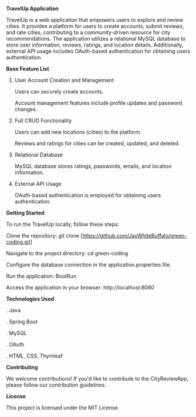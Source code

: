 **TravelUp Application**


TravelUp is a web application that empowers users to explore and review cities. It provides a platform for users to create accounts, submit reviews, and rate cities, contributing to a community-driven resource for city recommendations. The application utilizes a relational MySQL database to store user information, reviews, ratings, and location details. Additionally, external API usage includes OAuth-based authentication for obtaining users authentication.

**Base Feature List**

1. User Account Creation and Management

      Users can securely create accounts.
   
      Account management features include profile updates and password changes.

3. Full CRUD Functionality

      Users can add new locations (cities) to the platform.

      Reviews and ratings for cities can be created, updated, and deleted.

4. Relational Database

      MySQL database stores ratings, passwords, emails, and location information.

5. External API Usage
      
      OAuth-based authentication is employed for obtaining users authentication.
   
**Getting Started**

To run the TravelUp locally, follow these steps:

Clone the repository: git clone [https://github.com/JayWhiteBuffalo/green-coding.git]

Navigate to the project directory: cd green-coding

Configure the database connection in the application.properties file.

Run the application: BootRun 

Access the application in your browser: http://localhost:8080

**Technologies Used**

. Java

. Spring Boot

. MySQL

. OAuth

. HTML, CSS, Thymleaf

**Contributing**

We welcome contributions! If you'd like to contribute to the CityReviewApp, please follow our contribution guidelines.

**License**

This project is licensed under the MIT License.
